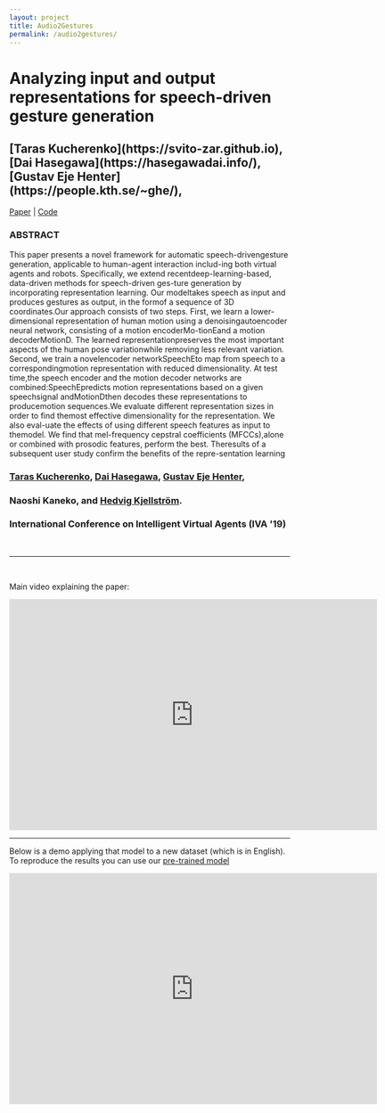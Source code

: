 ```yaml
---
layout: project
title: Audio2Gestures
permalink: /audio2gestures/
---
```



<p align="center">
  <h1> Analyzing input and output representations for speech-driven gesture generation </h1>
  <h2> [Taras  Kucherenko](https://svito-zar.github.io),  [Dai  Hasegawa](https://hasegawadai.info/), [Gustav  Eje  Henter](https://people.kth.se/~ghe/), </h2>

 <a href="https://www.researchgate.net/publication/331645229_Analyzing_Input_and_Output_Representations_for_Speech-Driven_Gesture_Generation">Paper</a>    |
 <a href="https://github.com/GestureGeneration/Speech_driven_gesture_generation_with_autoencoder">Code</a>   
</p>


### ABSTRACT
This paper presents a novel framework for automatic speech-drivengesture generation, applicable to human-agent interaction includ-ing both virtual agents and robots. Specifically, we extend recentdeep-learning-based, data-driven methods for speech-driven ges-ture generation by incorporating representation learning. Our modeltakes speech as input and produces gestures as output, in the formof a sequence of 3D coordinates.Our approach consists of two steps. First, we learn a lower-dimensional representation of human motion using a denoisingautoencoder neural network, consisting of a motion encoderMo-tionEand a motion decoderMotionD. The learned representationpreserves the most important aspects of the human pose variationwhile removing less relevant variation. Second, we train a novelencoder networkSpeechEto map from speech to a correspondingmotion representation with reduced dimensionality. At test time,the speech encoder and the motion decoder networks are combined:SpeechEpredicts motion representations based on a given speechsignal andMotionDthen decodes these representations to producemotion sequences.We evaluate different representation sizes in order to find themost effective dimensionality for the representation. We also eval-uate the effects of using different speech features as input to themodel. We find that mel-frequency cepstral coefficients (MFCCs),alone or combined with prosodic features, perform the best. Theresults of a subsequent user study confirm the benefits of the repre-sentation learning

### [Taras  Kucherenko](https://svito-zar.github.io),  [Dai  Hasegawa](https://hasegawadai.info/), [Gustav  Eje  Henter](https://people.kth.se/~ghe/),
### Naoshi  Kaneko, and [Hedvig Kjellström](http://www.csc.kth.se/~hedvig/). 
### International Conference on Intelligent Virtual Agents (IVA '19)

&nbsp;

***
&nbsp;

Main video explaining the paper:

<iframe width="660" height="415" src="https://www.youtube.com/embed/Iv7UBe92zrw" frameborder="0" allow="accelerometer; autoplay; encrypted-media; gyroscope; picture-in-picture" allowfullscreen></iframe>

***

Below is a demo applying that model to a new dataset (which is in English).
To reproduce the results you can use our [pre-trained model](https://github.com/Svito-zar/speech-driven-hand-gesture-generation-demo)

<iframe width="660" height="415" src="https://youtube.com/embed/tQLVyTVtsSU" frameborder="0" allow="accelerometer; autoplay; encrypted-media; gyroscope; picture-in-picture" allowfullscreen></iframe>

